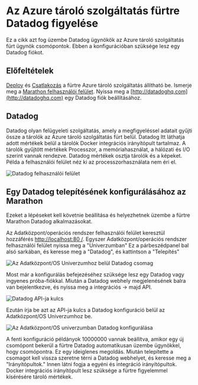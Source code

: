 <properties
   pageTitle="Az Azure tároló szolgáltatás fürtre Datadog figyelése |} Microsoft Azure"
   description="Figyelje az Azure tároló szolgáltatás fürtre Datadog. Használatával az Adatközpont/OS webes felület a Datadog anyagokkal a fürthöz."
   services="container-service"
   documentationCenter=""
   authors="rbitia"
   manager="timlt"
   editor=""
   tags="acs, azure-container-service"
   keywords="Tárolók, Adatközpont/OS Docker méhrajt, Azure"/>

<tags
   ms.service="container-service"
   ms.devlang="na"
   ms.topic="article"
   ms.tgt_pltfrm="na"
   ms.workload="infrastructure"   
   ms.date="07/28/2016"
   ms.author="t-ribhat"/>

# <a name="monitor-an-azure-container-service-cluster-with-datadog"></a>Az Azure tároló szolgáltatás fürtre Datadog figyelése

Ez a cikk azt fog üzembe Datadog ügynökök az Azure tároló szolgáltatás fürt ügynök csomópontok. Ebben a konfigurációban szüksége lesz egy Datadog fiókot. 

## <a name="prerequisites"></a>Előfeltételek 

[Deploy](container-service-deployment.md) és [Csatlakozás](container-service-connect.md) a fürtre Azure tároló szolgáltatás állítható be. Ismerje meg a [Marathon felhasználói felület](container-service-mesos-marathon-ui.md). Nyissa meg a [http://datadoghq.com](http://datadoghq.com) egy Datadog fiók beállításához. 

## <a name="datadog"></a>Datadog 

Datadog olyan felügyeleti szolgáltatás, amely a megfigyeléssel adatait gyűjti össze a tárolók az Azure tároló szolgáltatás fürt belül. Datadog Itt láthatja adott mértékek belül a tárolók Docker integrációs irányítópult tartalmaz. A tárolók gyűjtött mértékek Processzor, a memóriahasználat, a hálózati és I/O szerint vannak rendezve. Datadog mértékek osztja tárolók és a képeket. Példa a felhasználói felület néz ki az processzorhasználata nem éri el.

![Datadog felhasználói felület](./media/container-service-monitoring/datadog4.png)

## <a name="configure-a-datadog-deployment-with-marathon"></a>Egy Datadog telepítésének konfigurálásához az Marathon

Ezeket a lépéseket kell követnie beállítása és helyezhetnek üzembe a fürtre Marathon Datadog alkalmazásokat. 

Az Adatközpont/operációs rendszer felhasználói felület keresztül hozzáférés [http://localhost:80 /](http://localhost:80/). Egyszer Adatközpont/operációs rendszer felhasználói felület nyissa meg a "Univerzumban" Ez a párbeszédpanel bal alsó sarkában, és keresse meg a "Datadog", és kattintson a "Telepítés"

![Az Adatközpont/OS Univerzumhoz belül Datadog csomag](./media/container-service-monitoring/datadog1.png)

Most már a konfigurálás befejezéséhez szüksége lesz egy Datadog vagy ingyenes próba-fiókkal. Miután a Datadog webhely megjelenésének balra van bejelentkezve, és nyissa meg a integrációs -> majd API. 

![Datadog API-ja kulcs](./media/container-service-monitoring/datadog2.png)

Ezután írja be azt az API-ja kulcs a Datadog konfiguráció belül az Adatközpont/OS Univerzumhoz be. 

![Az Adatközpont/OS univerzumban Datadog konfigurálása](./media/container-service-monitoring/datadog3.png) 

A fenti konfiguráció példányok 10000000 vannak beállítva, amikor egy új csomópont bekerül a fürtre Datadog automatikusan üzembe ügynökkel, hogy csomópontra. Ez egy ideiglenes megoldás. Miután telepítette a csomagot kell vissza szeretne térni a Datadog webhelyet, és keresse meg a "Irányítópultok." Innen látni fogja a egyéni és integráció irányítópultok. Docker integrációs irányítópult lesz szüksége a fürtre figyelemmel kísérésére tároló mértékek. 
